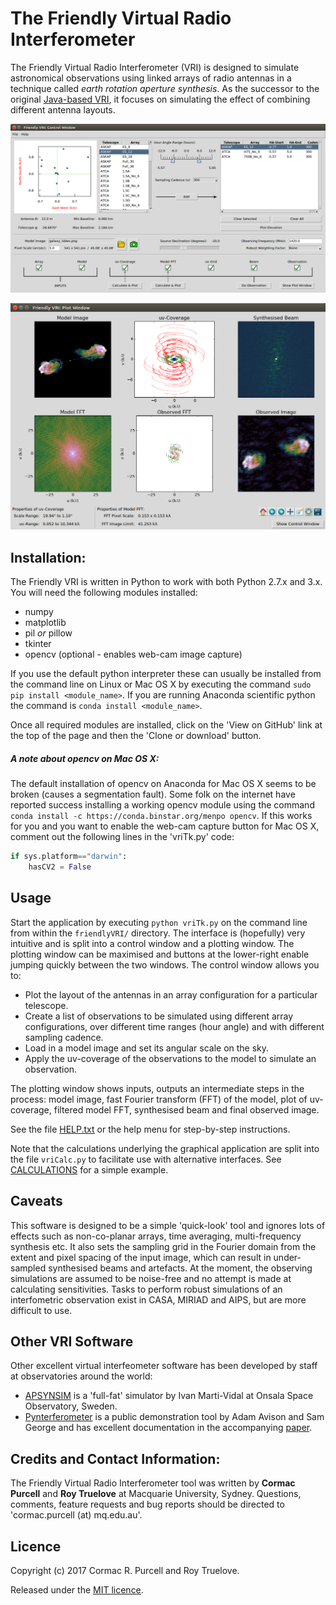 # The Friendly Virtual Radio Interferometer
The Friendly Virtual Radio Interferometer (VRI) is designed to
simulate astronomical observations using linked arrays of radio
antennas in a technique called *earth rotation aperture synthesis*. As
the successor to the original [Java-based
VRI](http://adass.org/adass/proceedings/adass97/mckayn.html), it
focuses on simulating the effect of combining different antenna
layouts.

![fVRI Control Window](docs/fVRI_control_win.png)

![fVRI Plot Window](docs/fVRI_plot_win.png)

## Installation:

The Friendly VRI is written in Python to work with both Python 2.7.x
and 3.x. You will need the following modules installed:

* numpy
* matplotlib
* pil *or* pillow
* tkinter
* opencv (optional - enables web-cam image capture)

If you use the default python interpreter these can usually be
installed from the command line on Linux or Mac OS X by executing the
command ```sudo pip install <module_name>```. If you are running Anaconda
scientific python the command is ```conda install <module_name>```.

Once all required modules are installed, click on the 'View on GitHub'
link at the top of the page and then the 'Clone or download' button.

##### A note about opencv on Mac OS X:

The default installation of opencv on Anaconda for Mac OS X seems to
be broken (causes a segmentation fault). Some folk on the internet
have reported success installing a working opencv module using the
command ```conda install -c https://conda.binstar.org/menpo
opencv```. If this works for you and you want to enable the web-cam
capture button for Mac OS X, comment out the following lines in the
'vriTk.py' code:

```python
if sys.platform=="darwin":
    hasCV2 = False
```


## Usage

Start the application by executing ```python vriTk.py``` on the
command line from within the ```friendlyVRI/``` directory. The
interface is (hopefully) very intuitive and is split into a control
window and a plotting window. The plotting window can be maximised and
buttons at the lower-right enable jumping quickly between the two
windows. The control window allows you to:

* Plot the layout of the antennas in an array configuration for a
particular telescope.
* Create a list of observations to be simulated using different array
configurations, over different time ranges (hour angle) and with
different sampling cadence.
* Load in a model image and set its angular scale on the sky.
* Apply the uv-coverage of the observations to the model to simulate an
observation.

The plotting window shows inputs, outputs an intermediate steps in the
process: model image, fast Fourier transform (FFT) of the model, plot
of uv-coverage, filtered model FFT, synthesised beam and final
observed image.

See the file [HELP.txt](HELP.txt) or the help menu for step-by-step
instructions.

Note that the calculations underlying the graphical application are
split into the file ```vriCalc.py``` to facilitate use with
alternative interfaces. See [CALCULATIONS](CALCULATIONS.md) for a
simple example.

## Caveats

This software is designed to be a simple 'quick-look' tool and ignores
lots of effects such as non-co-planar arrays, time averaging,
multi-frequency synthesis etc. It also sets the sampling grid in the
Fourier domain from the extent and pixel spacing of the input image,
which can result in under-sampled synthesised beams and artefacts. At the
moment, the observing simulations are assumed to be noise-free and no
attempt is made at calculating sensitivities. Tasks to perform robust
simulations of an interfometric observation exist in CASA, MIRIAD and
AIPS, but are more difficult to use.

## Other VRI Software

Other excellent virtual interfeometer software has been developed by
staff at observatories around the world:

* [APSYNSIM](https://launchpad.net/apsynsim) is a 'full-fat' simulator
  by Ivan Marti-Vidal at Onsala Space Observatory, Sweden. 
* [Pynterferometer](http://www.jb.man.ac.uk/pynterferometer/index.html)
  is a public demonstration tool by Adam Avison and Sam George and has
  excellent documentation in the accompanying
  [paper](https://arxiv.org/abs/1211.0228).


## Credits and Contact Information:

The Friendly Virtual Radio Interferometer tool was written by **Cormac
Purcell** and **Roy Truelove** at Macquarie University,
Sydney. Questions, comments, feature requests and bug reports should
be directed to 'cormac.purcell (at) mq.edu.au'.

## Licence

Copyright (c) 2017 Cormac R. Purcell and Roy Truelove.

Released under the [MIT licence](LICENCE.txt).